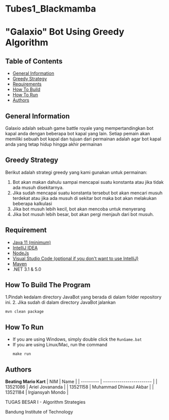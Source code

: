 # Tubes1_Blackmamba
# "Galaxio" Bot Using Greedy Algorithm

## Table of Contents
- [General Information](#general-information)
- [Greedy Strategy](#greedy-strategy)
- [Requirements](#requirement)
- [How To Build](#how-to-build)
- [How To Run](#how-to-run)
- [Authors](#authors)

## General Information
Galaxio adalah sebuah game battle royale yang mempertandingkan bot kapal anda dengan beberapa bot kapal yang lain. Setiap pemain akan memiliki sebuah bot kapal dan tujuan dari permainan adalah agar bot kapal anda yang tetap hidup hingga akhir permainan

## Greedy Strategy
Berikut adalah strategi greedy yang kami gunakan untuk permainan:
1. Bot akan makan dahulu sampai mencapai suatu konstanta atau jika tidak ada musuh disekitarnya.
2. Jika sudah mencapai suatu konstanta tersebut bot akan mencari musuh terdekat atau jika ada musuh di sekitar bot maka bot akan melakukan beberapa kalkulasi
3. Jika bot musuh lebih kecil, bot akan mencoba untuk menyerang
4. Jika bot musuh lebih besar, bot akan pergi menjauh dari bot musuh.


## Requirement
- [Java 11 (minimum)](https://www.oracle.com/java/technologies/downloads/#java8)
- [IntelliJ  IDEA](https://www.jetbrains.com/idea/)
- [NodeJs](https://nodejs.org/en/download/)
- [Visual Studio Code (optional if you don't want to use IntelliJ)](https://code.visualstudio.com/)
- [Maven](https://maven.apache.org/)
- .NET 3.1 & 5.0


## How To Build The Program
1.Pindah kedalam directory JavaBot yang berada di dalam folder repository ini.
2. Jika sudah di dalam directory JavaBot jalankan 
```
mvn clean package
```

## How To Run
- If you are using Windows, simply double click the ```RunGame.bat```
- If you are using Linux/Mac, run the command
    ```
    make run
    ```

## Authors

<b>Beating Mario Kart</b>
| NIM       | Name                     |
| --------- | ------------------------ |
| 13521086  | Ariel Jovananda          |
| 13521158  | Muhammad Dhiwaul Akbar   |
| 13521184  | Irgiansyah Mondo         |

TUGAS BESAR I - Algorithm Strategies

Bandung Institute of Technology
